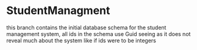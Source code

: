 # StudentManagment

this branch contains the initial database schema for the student management system, all ids in the schema use Guid seeing as it does not reveal much about the system like if ids were to be integers